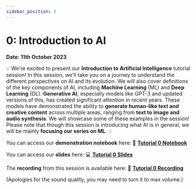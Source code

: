 ```yaml
---
sidebar_position: 2
---
```


# 0: Introduction to AI

**Date: 11th October 2023**

💡 We're excited to present our **Introduction to Artificial Intelligence** tutorial session! In this session, we'll take you on a journey to understand the different perspectives on AI and its evolution. We will also cover definitions of the key components of AI, including **Machine Learning** (ML) and **Deep Learning** (DL). **Generative AI**, especially models like GPT-3 and updated versions of this, has created significant attention in recent years. These models have demonstrated the ability to **generate human-like text and creative content** across multiple areas, ranging from **text to image and audio synthesis**. We will showcase some of these examples in the session! Please note that though this session is introducing what AI is in general, we will be mainly **focusing our series on ML**. 💡

You can access our **demonstration notebook** here: 📘 [**Tutorial 0 Notebook**](https://github.com/UCLAIS/ml-tutorials-season-4/blob/main/week-0/ai_code_examples.ipynb)

You can access our **slides** here: 💻 [**Tutorial 0 Slides**](https://www.canva.com/design/DAFm9tHNEDM/cEKEXWzmazR5KKN-7f06tw/edit)

The **recording** from this session is available here: 🎤 [**Tutorial 0 Recording**](https://youtu.be/TzEdKvNFztI?si=3TVzoaWvdTi0U57-)

(Apologies for the sound quality, you may need to turn it to max volume.)
